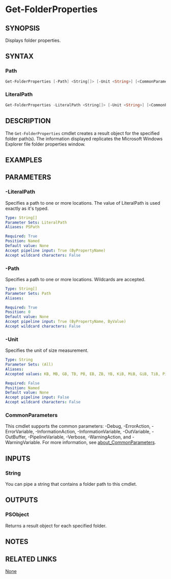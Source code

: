 ﻿---
external help file: PoshToolbox-help.xml
Module Name: PoshToolbox
online version: https://gitlab.com/PoshAJ/PoshToolbox/-/blob/main/docs/Get-FolderProperties.md
schema: 2.0.0
---

# Get-FolderProperties

## SYNOPSIS

Displays folder properties.

## SYNTAX

### Path

```powershell
Get-FolderProperties [-Path] <String[]> [-Unit <String>] [<CommonParameters>]
```

### LiteralPath

```powershell
Get-FolderProperties -LiteralPath <String[]> [-Unit <String>] [<CommonParameters>]
```

## DESCRIPTION

The `Get-FolderProperties` cmdlet creates a result object for the specified folder path(s). The information displayed replicates the Microsoft Windows Explorer file folder properties window.

## EXAMPLES

## PARAMETERS

### -LiteralPath

Specifies a path to one or more locations. The value of LiteralPath is used exactly as it's typed.

```yaml
Type: String[]
Parameter Sets: LiteralPath
Aliases: PSPath

Required: True
Position: Named
Default value: None
Accept pipeline input: True (ByPropertyName)
Accept wildcard characters: False
```

### -Path

Specifies a path to one or more locations. Wildcards are accepted.

```yaml
Type: String[]
Parameter Sets: Path
Aliases:

Required: True
Position: 0
Default value: None
Accept pipeline input: True (ByPropertyName, ByValue)
Accept wildcard characters: False
```

### -Unit

Specifies the unit of size measurement.

```yaml
Type: String
Parameter Sets: (All)
Aliases:
Accepted values: KB, MB, GB, TB, PB, EB, ZB, YB, KiB, MiB, GiB, TiB, PiB, EiB, ZiB, YiB

Required: False
Position: Named
Default value: None
Accept pipeline input: False
Accept wildcard characters: False
```

### CommonParameters

This cmdlet supports the common parameters: -Debug, -ErrorAction, -ErrorVariable, -InformationAction, -InformationVariable, -OutVariable, -OutBuffer, -PipelineVariable, -Verbose, -WarningAction, and -WarningVariable. For more information, see [about_CommonParameters](http://go.microsoft.com/fwlink/?LinkID=113216).

## INPUTS

### String

You can pipe a string that contains a folder path to this cmdlet.

## OUTPUTS

### PSObject

Returns a result object for each specified folder.

## NOTES

## RELATED LINKS

[None]()
